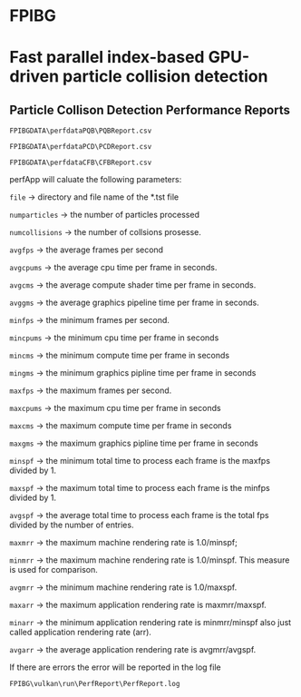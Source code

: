 # FPIBG
# Fast parallel index-based GPU-driven particle collision detection
## Particle Collison Detection Performance Reports


`FPIBGDATA\perfdataPQB\PQBReport.csv`

`FPIBGDATA\perfdataPCD\PCDReport.csv`

`FPIBGDATA\perfdataCFB\CFBReport.csv`

perfApp will caluate the following parameters:

`file` -> directory and file name of the *.tst file

`numparticles` ->  the number of particles processed

`numcollisions` -> the number of collsions prosesse.

`avgfps`  -> the average frames per second

`avgcpums`  -> the average cpu time per frame in seconds.

`avgcms`  -> the average compute shader time per frame in seconds.

`avggms`  -> the average graphics pipeline time per frame in seconds.

`minfps`  -> the minimum frames per second.

`mincpums`  -> the minimum cpu time per frame in seconds

`mincms`  -> the minimum compute time per frame in seconds

`mingms`  -> the minimum graphics pipline time per frame in seconds

`maxfps`  -> the maximum frames per second.

`maxcpums`  -> the maximum cpu time per frame in seconds

`maxcms`  -> the maximum compute time per frame in seconds

`maxgms`  -> the maximum graphics pipline time per frame in seconds

`minspf`  -> the minimum total time to process each frame is the maxfps divided by 1.

`maxspf` ->  the maximum total time to process each frame is the minfps divided by 1.

`avgspf` ->  the average total time to process each frame is the total fps divided by the number of entries.

`maxmrr` ->  the maximum machine rendering rate is 1.0/minspf;

`minmrr` ->  the maximum machine rendering rate is 1.0/minspf. This measure is used for comparison.

`avgmrr` -> the minimum machine rendering rate is 1.0/maxspf.

`maxarr` ->  the maximum application rendering rate is maxmrr/maxspf.

`minarr` ->  the minimum application rendering rate is minmrr/minspf also just called application rendering rate (arr).

`avgarr` -> the average application rendering rate is avgmrr/avgspf.

If there are errors the error will be reported in the log file 

`FPIBG\vulkan\run\PerfReport\PerfReport.log`

